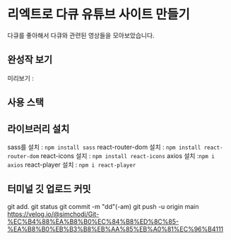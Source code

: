 # 리엑트로 다큐 유튜브 사이트 만들기

다큐를 좋아해서 다큐와 관련된 영상들을 모아보았습니다.

## 완성작 보기
미리보기 : 

## 사용 스택

## 라이브러리 설치
sass를 설치 : `npm install sass`
react-router-dom 설치 : `npm install react-router-dom`
react-icons 설지 : `npm install react-icons`
axios 설치 :`npm i axios`
react-player 설치 : `npm i react-player`

## 터미널 깃 업로드 커밋
git add.
git status
git commit -m "dd"(-am)
git push -u origin main
https://velog.io/@simchodi/Git-%EC%B4%88%EA%B8%B0%EC%84%B8%ED%8C%85-%EA%B8%B0%EB%B3%B8%EB%AA%85%EB%A0%81%EC%96%B4111
